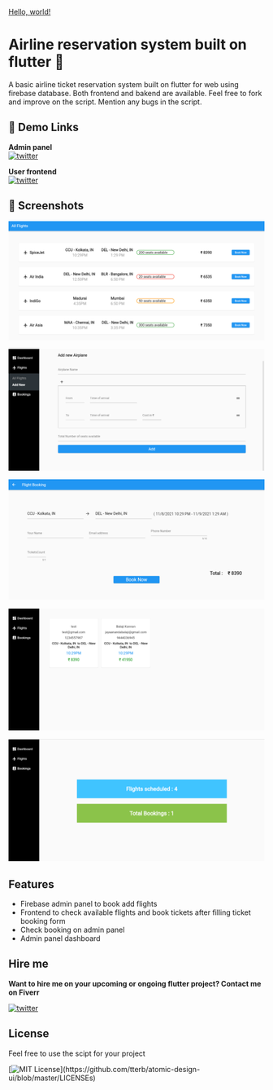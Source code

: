 <a href="http://example.com/" target="_blank">Hello, world!</a>
# Airline reservation system built on flutter 👋

A basic airline ticket reservation system built on flutter for web using firebase database. Both frontend and bakend are available. Feel free to fork and improve on the script. Mention any bugs in the script.

## 🔗 Demo Links
**Admin panel**  
[![twitter](https://img.shields.io/badge/firebase-ffca28?style=for-the-badge&logo=firebase&logoColor=black
)](https://miniprojectadmin-66482.firebaseapp.com/)

**User frontend**  
[![twitter](https://img.shields.io/badge/firebase-ffca28?style=for-the-badge&logo=firebase&logoColor=black
)](https://flight-booking-user.firebaseapp.com/)



## 📸 Screenshots
![airplane reservation system flutter screenshot 1](https://raw.githubusercontent.com/jayaanandabalaji/Airline-reservation-system-flutter-project/master/image/airplane%20reservation%20%20system%20flutter%20screenshot%201.png)

![airplane reservation system flutter screenshot 2](https://raw.githubusercontent.com/jayaanandabalaji/Airline-reservation-system-flutter-project/master/image/airplane%20reservation%20%20system%20flutter%20screenshot%202.png)

![airplane reservation system flutter screenshot 3](https://raw.githubusercontent.com/jayaanandabalaji/Airline-reservation-system-flutter-project/master/image/airplane%20reservation%20%20system%20flutter%20screenshot%203.png)

![airplane reservation system flutter screenshot 4](https://raw.githubusercontent.com/jayaanandabalaji/Airline-reservation-system-flutter-project/master/image/airplane%20reservation%20system%20flutter%20screenshot%204.png)

![airplane reservation system flutter screenshot 5](https://raw.githubusercontent.com/jayaanandabalaji/Airline-reservation-system-flutter-project/master/image/airplane%20reservation%20system%20flutter%20screenshot%205.png)

## Features

- Firebase admin panel to book add flights
- Frontend to check available flights and book tickets after filling ticket booking form
- Check booking on admin panel
- Admin panel dashboard


## Hire me
**Want to hire me on your upcoming or ongoing flutter project? 
Contact me on Fiverr**

[![twitter](https://img.shields.io/badge/fiverr-1DBF73?style=for-the-badge&logo=fiverr&logoColor=white
)](https://www.fiverr.com/balajikannan03)



## License

Feel free to use the scipt for your project

[![MIT License](https://img.shields.io/apm/l/atomic-design-ui.svg?)](https://github.com/tterb/atomic-design-ui/blob/master/LICENSEs)

